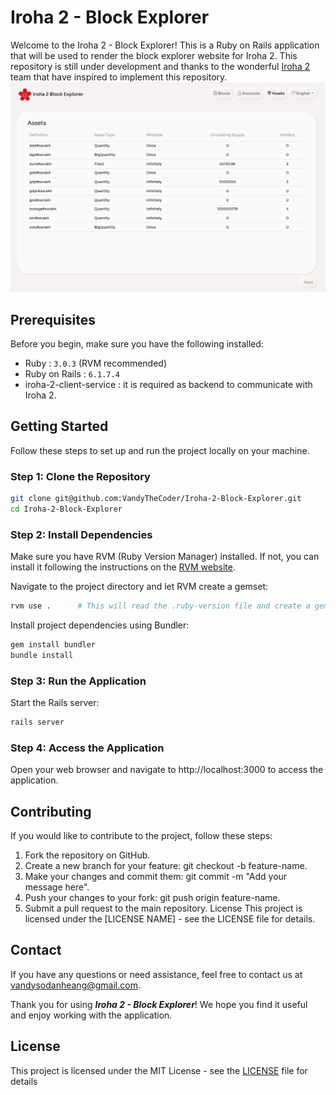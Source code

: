 # Iroha 2 - Block Explorer
Welcome to the Iroha 2 - Block Explorer! This is a Ruby on Rails application that will be used to render the block explorer website for Iroha 2. This repository is still under development and thanks to the wonderful [Iroha 2](https://iroha.tech/) team that have inspired to implement this repository.
![Demo picture](./public/demo.png)

## Prerequisites
Before you begin, make sure you have the following installed:

- Ruby : `3.0.3` (RVM recommended)
- Ruby on Rails : `6.1.7.4`
- iroha-2-client-service : it is required as backend to communicate with Iroha 2.

## Getting Started
Follow these steps to set up and run the project locally on your machine.

### Step 1: Clone the Repository

```sh
git clone git@github.com:VandyTheCoder/Iroha-2-Block-Explorer.git
cd Iroha-2-Block-Explorer
```

### Step 2: Install Dependencies
Make sure you have RVM (Ruby Version Manager) installed. If not, you can install it following the instructions on the [RVM website](https://rvm.io/).

Navigate to the project directory and let RVM create a gemset:

```sh
rvm use .      # This will read the .ruby-version file and create a gemset if not already present
```
Install project dependencies using Bundler:

```sh
gem install bundler
bundle install
```

### Step 3: Run the Application

Start the Rails server:

```sh
rails server
```

### Step 4: Access the Application
Open your web browser and navigate to http://localhost:3000 to access the application.

## Contributing
If you would like to contribute to the project, follow these steps:

1. Fork the repository on GitHub.
2. Create a new branch for your feature: git checkout -b feature-name.
3. Make your changes and commit them: git commit -m "Add your message here".
4. Push your changes to your fork: git push origin feature-name.
5. Submit a pull request to the main repository.
License
This project is licensed under the [LICENSE NAME] - see the LICENSE file for details.

## Contact
If you have any questions or need assistance, feel free to contact us at vandysodanheang@gmail.com.

Thank you for using ***Iroha 2 - Block Explorer***! We hope you find it useful and enjoy working with the application.

## License

This project is licensed under the MIT License - see the [LICENSE](LICENSE) file for details
